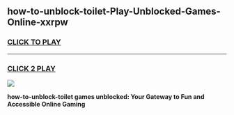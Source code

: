 
## how-to-unblock-toilet-Play-Unblocked-Games-Online-xxrpw
<h3>
<a href="https://premium76.site?title=how-to-unblock-toilet&ref=25A">CLICK TO PLAY</a></h3>
<hr>

<h3>
<a href="https://premium76.site?title=how-to-unblock-toilet&ref=25A">CLICK 2 PLAY</a>
  
</h3>

<a href="https://premium76.site?title=how-to-unblock-toilet&ref=25A"><img src="https://clearcache.store/games.png"></a>


**how-to-unblock-toilet games unblocked: Your Gateway to Fun and Accessible Online Gaming**

